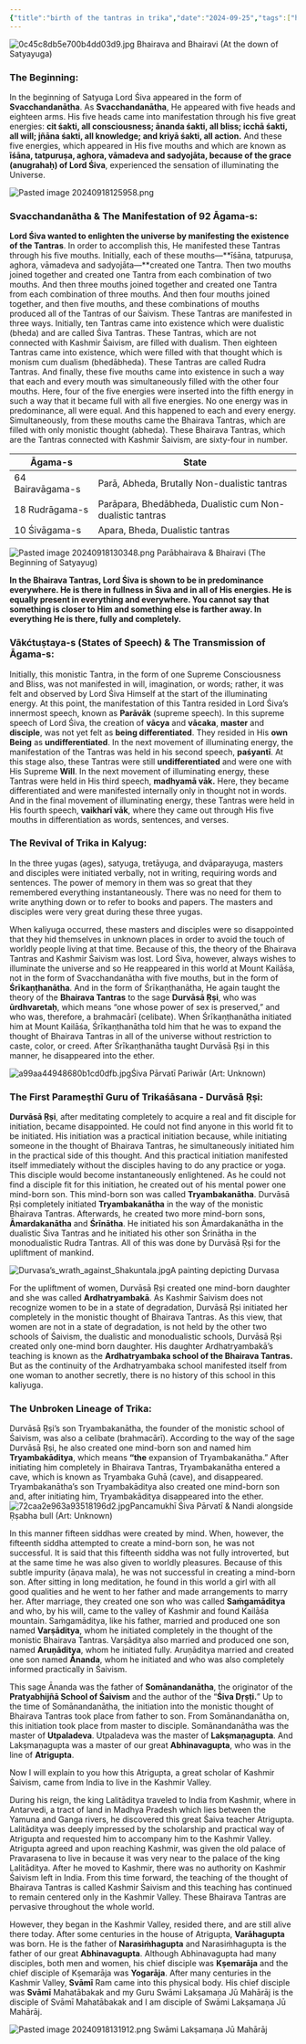 ```yaml
---
{"title":"birth of the tantras in trika","date":"2024-09-25","tags":["history","origin","lineage","tantra","kashmirshaivism","introduction","trika","articles"],"publish":true,"path":"Origin/birth of the tantras in trika.md","permalink":"/origin/birth-of-the-tantras-in-trika/","PassFrontmatter":true}
---
```



![0c45c8db5e700b4dd03d9.jpg](../metadata/0c45c8db5e700b4dd03d9.jpg) Bhairava and Bhairavi (At the down of Satyayuga)

### The Beginning:
In the beginning of Satyuga Lord Śiva appeared in the form of **Svacchandanātha**. As **Svacchandanātha**, He appeared with five heads and eighteen arms. His five heads came into manifestation through his five great energies: **cit śakti, all consciousness; ānanda śakti, all bliss; icchā śakti, all will; jñāna śakti, all knowledge; and kriyā śakti, all action.** And these five energies, which appeared in His five mouths and which are known as **īśāna, tatpuruṣa, aghora, vāmadeva and sadyojāta, because of the grace (anugrahaḥ) of Lord Śiva**, experienced the sensation of illuminating the Universe.

![Pasted image 20240918125958.png](../metadata/Pasted%20image%2020240918125958.png)
### Svacchandanātha & The Manifestation of 92 Āgama-s:
**Lord Śiva wanted to enlighten the universe by manifesting the existence of the Tantras**. In order to accomplish this, He manifested these Tantras through his five mouths. Initially, each of these mouths—**īśāna, tatpuruṣa, aghora, vāmadeva and sadyojāta—**created one Tantra. Then two mouths joined together and created one Tantra from each combination of two mouths. And then three mouths joined together and created one Tantra from each combination of three mouths. And then four mouths joined together, and then five mouths, and these combinations of mouths produced all of the Tantras of our Śaivism.
These Tantras are manifested in three ways. Initially, ten Tantras came into existence which were dualistic (bheda) and are called Śiva Tantras. These Tantras, which are not connected with Kashmir Śaivism, are filled with dualism. Then eighteen Tantras came into existence, which were filled with that thought which is monism cum dualism (bhedābheda). These Tantras are called Rudra Tantras. And finally, these five mouths came into existence in such a way that each and every mouth was simultaneously filled with the other four mouths. Here, four of the five energies were inserted into the fifth energy in such a way that it became full with all five energies. No one energy was in predominance, all were equal. And this happened to each and every energy. Simultaneously, from these mouths came the Bhairava Tantras, which are filled with only monistic thought (abheda). These Bhairava Tantras, which are the Tantras connected with Kashmir Śaivism, are sixty-four in number.


| Āgama-s          | State                                                     |
| ---------------- | --------------------------------------------------------- |
| 64 Bairavāgama-s | Parā, Abheda, Brutally Non-dualistic tantras              |
| 18 Rudrāgama-s   | Parāpara, Bhedābheda, Dualistic cum Non-dualistic tantras |
| 10 Śivāgama-s    | Apara, Bheda, Dualistic tantras                           |


![Pasted image 20240918130348.png](../metadata/Pasted%20image%2020240918130348.png)
Parābhairava & Bhairavi (The Beginning of Satyayug)

**In the Bhairava Tantras, Lord Śiva is shown to be in predominance everywhere. He is there in fullness in Śiva and in all of His energies. He is equally present in everything and everywhere. You cannot say that something is closer to Him and something else is farther away. In everything He is there, fully and completely.**

### Vākćtuṣtaya-s (States of Speech) & The Transmission of Āgama-s:
Initially, this monistic Tantra, in the form of one Supreme Consciousness and Bliss, was not manifested in will, imagination, or words; rather, it was felt and observed by Lord Śiva Himself at the start of the illuminating energy. At this point, the manifestation of this Tantra resided in Lord Śiva’s innermost speech, known as **Parāvāk** (supreme speech). In this supreme speech of Lord Śiva, the creation of **vācya** and **vācaka**, **master** and **disciple**, was not yet felt as **being differentiated**. They resided in His **own Being** as **undifferentiated**. In the next movement of illuminating energy, the manifestation of the Tantras was held in his second speech, **paśyantī**. At this stage also, these Tantras were still **undifferentiated** and were one with His Supreme **Will**. In the next movement of illuminating energy, these Tantras were held in His third speech, **madhyamā vāk.** Here, they became differentiated and were manifested internally only in thought not in words. And in the final movement of illuminating energy, these Tantras were held in His fourth speech, **vaikharī vāk**, where they came out through His five mouths in differentiation as words, sentences, and verses.

### The Revival of Trika in Kalyug:
In the three yugas (ages), satyuga, tretāyuga, and dvāparayuga, masters and disciples were initiated verbally, not in writing, requiring words and sentences. The power of memory in them was so great that they remembered everything instantaneously. There was no need for them to write anything down or to refer to books and papers. The masters and disciples were very great during these three yugas.

When kaliyuga occurred, these masters and disciples were so disappointed that they hid themselves in unknown places in order to avoid the touch of worldly people living at that time. Because of this, the theory of the Bhairava Tantras and Kashmir Śaivism was lost. Lord Śiva, however, always wishes to illuminate the universe and so He reappeared in this world at Mount Kailāśa, not in the form of Svacchandanātha with five mouths, but in the form of **Śrīkaṇṭhanātha**. And in the form of Śrīkaṇṭhanātha, He again taught the theory of the **Bhairava Tantras** to the sage **Durvāsā Ṛṣi**, who was **ūrdhvaretaḥ**, which means “one whose power of sex is preserved,” and who was, therefore, a brahmacārī (celibate). When Śrīkaṇṭhanātha initiated him at Mount Kailāśa, Śrīkaṇṭhanātha told him that he was to expand the thought of Bhairava Tantras in all of the universe without restriction to caste, color, or creed. After Śrīkaṇṭhanātha taught Durvāsā Ṛṣi in this manner, he disappeared into the ether.

![a99aa44948680b1cd0dfb.jpg](../metadata/a99aa44948680b1cd0dfb.jpg)Śiva Pārvatī Pariwār (Art: Unknown)

### The First Parameṣthī Guru of Trikaśāsana - Durvāsā Ṛṣi:
**Durvāsā Ṛṣi**, after meditating completely to acquire a real and fit disciple for initiation, became disappointed. He could not find anyone in this world fit to be initiated. His initiation was a practical initiation because, while initiating someone in the thought of Bhairava Tantras, he simultaneously initiated him in the practical side of this thought. And this practical initiation manifested itself immediately without the disciples having to do any practice or yoga. This disciple would become instantaneously enlightened. As he could not find a disciple fit for this initiation, he created out of his mental power one mind-born son. This mind-born son was called **Tryambakanātha**. Durvāsā Ṛṣi completely initiated **Tryambakanātha** in the way of the monistic Bhairava Tantras. Afterwards, he created two more mind-born sons, **Āmardakanātha** and **Śrīnātha**. He initiated his son Āmardakanātha in the dualistic Śiva Tantras and he initiated his other son Śrinātha in the monodualistic Rudra Tantras. All of this was done by Durvāsā Ṛṣi for the upliftment of mankind.

![Durvasa’s_wrath_against_Shakuntala.jpg](../metadata/Durvasa%E2%80%99s_wrath_against_Shakuntala.jpg)A painting depicting Durvasa

For the upliftment of women, Durvāsā Ṛṣi created one mind-born daughter and she was called **Ardhatryambakā**. As Kashmir Śaivism does not recognize women to be in a state of degradation, Durvāsā Ṛṣi initiated her completely in the monistic thought of Bhairava Tantras. As this view, that women are not in a state of degradation, is not held by the other two schools of Śaivism, the dualistic and monodualistic schools, Durvāsā Ṛṣi created only one-mind born daughter. His daughter Ardhatryambakā’s teaching is known as the **Ardhatryambaka school of the Bhairava Tantras.** But as the continuity of the Ardhatryambaka school manifested itself from one woman to another secretly, there is no history of this school in this kaliyuga.

### The Unbroken Lineage of Trika:
Durvāsā Ṛṣi’s son Tryambakanātha, the founder of the monistic school of Śaivism, was also a celibate (brahmacārī). According to the way of the sage Durvāsā Ṛṣi, he also created one mind-born son and named him **Tryambakāditya**, which means **“the** expansion of Tryambakanātha.” After initiating him completely in Bhairava Tantras, Tryambakanātha entered a cave, which is known as Tryambaka Guhā (cave), and disappeared. Tryambakanātha’s son Tryambakāditya also created one mind-born son and, after initiating him, Tryambakāditya disappeared into the ether.
![72caa2e963a93518196d2.jpg](../metadata/72caa2e963a93518196d2.jpg)Pancamukhī Śiva Pārvatī & Nandi alongside Ṛṣabha bull (Art: Unknown)

In this manner fifteen siddhas were created by mind. When, however, the fifteenth siddha attempted to create a mind-born son, he was not successful. It is said that this fifteenth siddha was not fully introverted, but at the same time he was also given to worldly pleasures. Because of this subtle impurity (āṇava mala), he was not successful in creating a mind-born son. After sitting in long meditation, he found in this world a girl with all good qualities and he went to her father and made arrangements to marry her. After marriage, they created one son who was called **Saṁgamāditya** and who, by his will, came to the valley of Kashmir and found Kailāśa mountain. Saṁgamāditya, like his father, married and produced one son named **Varṣāditya**, whom he initiated completely in the thought of the monistic Bhairava Tantras. Varṣāditya also married and produced one son, named **Aruṇāditya**, whom he initiated fully. Aruṇāditya married and created one son named **Ānanda**, whom he initiated and who was also completely informed practically in Śaivism.

This sage Ānanda was the father of **Somānandanātha**, the originator of the **Pratyabhijñā School of Śaivism** and the author of the “**Śiva Dṛṣṭi.**” Up to the time of Somānandanātha, the initiation into the monistic thought of Bhairava Tantras took place from father to son. From Somānandanātha on, this initiation took place from master to disciple. Somānandanātha was the master of **Utpaladeva**. Utpaladeva was the master of **Lakṣmaṇagupta**. And Lakṣmaṇagupta was a master of our great **Abhinavagupta**, who was in the line of **Atrigupta**.

Now I will explain to you how this Atrigupta, a great scholar of Kashmir Śaivism, came from India to live in the Kashmir Valley.

During his reign, the king Lalitāditya traveled to India from Kashmir, where in Antarvedi, a tract of land in Madhya Pradesh which lies between the Yamuna and Ganga rivers, he discovered this great Śaiva teacher Atrigupta. Lalitāditya was deeply impressed by the scholarship and practical way of Atrigupta and requested him to accompany him to the Kashmir Valley. Atrigupta agreed and upon reaching Kashmir, was given the old palace of Pravarasena to live in because it was very near to the palace of the king Lalitāditya. After he moved to Kashmir, there was no authority on Kashmir Śaivism left in India. From this time forward, the teaching of the thought of Bhairava Tantras is called Kashmir Śaivism and this teaching has continued to remain centered only in the Kashmir Valley. These Bhairava Tantras are pervasive throughout the whole world.

However, they began in the Kashmir Valley, resided there, and are still alive there today. After some centuries in the house of Atrigupta, **Varāhagupta** was born. He is the father of **Narasiṁhagupta** and Narasiṁhagupta is the father of our great **Abhinavagupta**. Although Abhinavagupta had many disciples, both men and women, his chief disciple was **Kṣemarāja** and the chief disciple of Kṣemarāja was **Yogarāja**. After many centuries in the Kashmir Valley, **Svāmī** Ram came into this physical body. His chief disciple was **Svāmī** Mahatābakak and my Guru Swāmi Lakṣamaṇa Jū Mahārāj is the disciple of Svāmī Mahatābakak and I am disciple of Swāmi Lakṣamaṇa Jū Mahārāj.


![Pasted image 20240918131912.png](../metadata/Pasted%20image%2020240918131912.png)
Swāmi Lakṣamaṇa Jū Mahārāj
